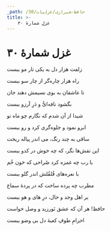 ```yaml
---
_path: /حافظ-شیرازی/غزلیات/30
title: >-
    غزل شمارهٔ ۳۰
---
```

# غزل شمارهٔ ۳۰

<div class="b" id="bn1"><div class="m1"><p>زلفت هزار دل به یکی تار مو ببست</p></div>
<div class="m2"><p>راه هزار چاره‌گر از چار سو ببست</p></div></div>
<div class="b" id="bn2"><div class="m1"><p>تا عاشقان به بوی نسیمش دهند جان</p></div>
<div class="m2"><p>بگشود نافه‌ایُّ و دَرِ آرزو ببست</p></div></div>
<div class="b" id="bn3"><div class="m1"><p>شیدا از آن شدم که نگارم چو ماه نو</p></div>
<div class="m2"><p>ابرو نمود و جلوه‌گری کرد و رو ببست</p></div></div>
<div class="b" id="bn4"><div class="m1"><p>ساقی به چند رنگ، می اندر پیاله ریخت</p></div>
<div class="m2"><p>این نقش‌ها نگر، که چه خوش در کدو ببست</p></div></div>
<div class="b" id="bn5"><div class="m1"><p>یا رب چه غمزه کرد صُراحی که خون خُم</p></div>
<div class="m2"><p>با نعره‌های قُلقُلش اندر گلو ببست</p></div></div>
<div class="b" id="bn6"><div class="m1"><p>مطرب چه پرده ساخت که در پردهٔ سماع</p></div>
<div class="m2"><p>بر اهل وجد و حال، درِ های و هو ببست</p></div></div>
<div class="b" id="bn7"><div class="m1"><p>حافظ! هر آن که عشق نَورزید و وصل خواست</p></div>
<div class="m2"><p>احرامِ طوفِ کعبهٔ دل بی وضو ببست</p></div></div>
